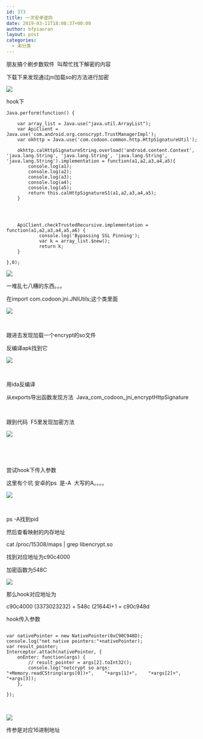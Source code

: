 ```yaml
---
id: 373
title: 一次安卓逆向
date: 2019-03-11T18:08:37+00:00
author: bfpiaoran
layout: post
categories:
  - 未分类
---
```

朋友搞个刷步数软件  叫帮忙找下解密的内容

下载下来发现通过jni加载so的方法进行加密

![](http://www.cuijianxiong.top/wp-content/uploads/2019/03/cb94f52d0dd6be72f0b653f1af5f22f4.png) 

hook下

<pre class="pure-highlightjs"><code class="">Java.perform(function() {                

    var array_list = Java.use("java.util.ArrayList");
    var ApiClient = Java.use('com.android.org.conscrypt.TrustManagerImpl');
	var okhttp = Java.use('com.codoon.common.http.HttpSignatureUtil');

	okhttp.calHttpSignatureString.overload('android.content.Context', 'java.lang.String', 'java.lang.String', 'java.lang.String', 'java.lang.String').implementation = function(a1,a2,a3,a4,a5){
		console.log(a1);
		console.log(a2);
		console.log(a3);
		console.log(a4);
		console.log(a5);
		return this.calHttpSignatureS1(a1,a2,a3,a4,a5);
	}



	
    ApiClient.checkTrustedRecursive.implementation = function(a1,a2,a3,a4,a5,a6) {
            console.log('Bypassing SSL Pinning');
            var k = array_list.$new(); 
            return k;
    }
	
},0);</code></pre>

![](http://www.cuijianxiong.top/wp-content/uploads/2019/03/1c30439361ba1b232327e76c58f5e4ed.png) 

一堆乱七八糟的东西。。。

在import com.codoon.jni.JNIUtils;这个类里面

![](http://www.cuijianxiong.top/wp-content/uploads/2019/03/cbdae806421223e9326b7c7f9aea0fce.png) 

&nbsp;

跟进去发现加载一个encrypt的so文件

反编译apk找到它

![](http://www.cuijianxiong.top/wp-content/uploads/2019/03/ed9f2bf27bf0e76e01909de329eeecb0.png) 

&nbsp;

用ida反编译

从exports导出函数发现方法  Java\_com\_codoon\_jni\_encryptHttpSignature

&nbsp;

跟到代码  F5里发现加密方法

![](http://www.cuijianxiong.top/wp-content/uploads/2019/03/ec25fe87772167f6d4c9856824332818.png) 

&nbsp;

&nbsp;

尝试hook下传入参数

这里有个坑 安卓的ps  是-A  大写的A。。。。

![](http://www.cuijianxiong.top/wp-content/uploads/2019/03/540b6fdb3b74fd39f6d2cb3fecb5dd32.png) 

&nbsp;

ps -A找到pid

然后查看映射的内存地址

cat /proc/15308/maps | grep libencrypt.so

找到对应地址为c90c4000

加密函数为548C

![](http://www.cuijianxiong.top/wp-content/uploads/2019/03/0ae71a385729d91e401e38bbcc70115b.png) 

那么hook对应地址为

c90c4000 (3373023232) + 548c (21644)+1 = c90c948d

hook传入参数

<pre class="pure-highlightjs"><code class="">
var nativePointer = new NativePointer(0xC90C948D);
console.log("net native pointers:"+nativePointer);
var result_pointer;
Interceptor.attach(nativePointer, {
    onEnter: function(args) {
    	// result_pointer = args[2].toInt32();
    	console.log("netcrypt so args: "+Memory.readCString(args[0])+",    "+args[1]+",    "+args[2]+",    "+args[3]);
    },

});</code></pre>

&nbsp;

![](http://www.cuijianxiong.top/wp-content/uploads/2019/03/64ca482366a14780d030dd8f2ac58b5c.png) 

传参是对应16进制地址

&nbsp;